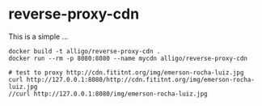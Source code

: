 # reverse-proxy-cdn

This is a simple ...



    docker build -t alligo/reverse-proxy-cdn .
    docker run --rm -p 8080:8080 --name mycdn alligo/reverse-proxy-cdn

    # test to proxy http://cdn.fititnt.org/img/emerson-rocha-luiz.jpg
    curl http://127.0.0.1:8080/http://cdn.fititnt.org/img/emerson-rocha-luiz.jpg
    //curl http://127.0.0.1:8080/img/emerson-rocha-luiz.jpg
